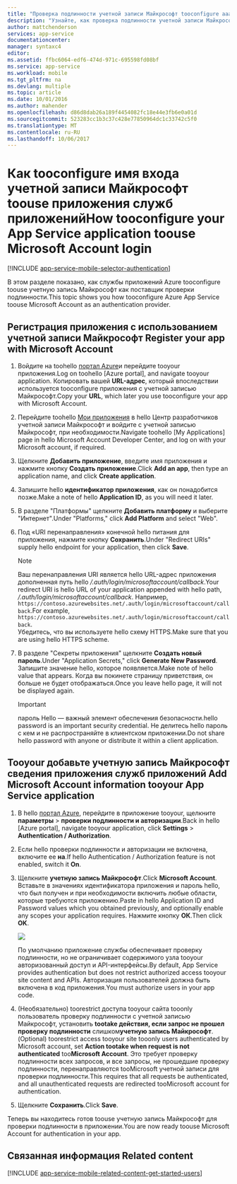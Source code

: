 ```yaml
---
title: "Проверка подлинности учетной записи Майкрософт tooconfigure aaaHow для приложения службы приложений"
description: "Узнайте, как проверка подлинности учетной записи Майкрософт tooconfigure для приложения службы приложений."
author: mattchenderson
services: app-service
documentationcenter: 
manager: syntaxc4
editor: 
ms.assetid: ffbc6064-edf6-474d-971c-695598fd08bf
ms.service: app-service
ms.workload: mobile
ms.tgt_pltfrm: na
ms.devlang: multiple
ms.topic: article
ms.date: 10/01/2016
ms.author: mahender
ms.openlocfilehash: d86d8dab26a189f4454082fc18e44e3fb6e0a01d
ms.sourcegitcommit: 523283cc1b3c37c428e77850964dc1c33742c5f0
ms.translationtype: MT
ms.contentlocale: ru-RU
ms.lasthandoff: 10/06/2017
---
```

# <a name="how-tooconfigure-your-app-service-application-toouse-microsoft-account-login"></a><span data-ttu-id="2f5ad-103">Как tooconfigure имя входа учетной записи Майкрософт toouse приложения служб приложений</span><span class="sxs-lookup"><span data-stu-id="2f5ad-103">How tooconfigure your App Service application toouse Microsoft Account login</span></span>
[!INCLUDE [app-service-mobile-selector-authentication](../../includes/app-service-mobile-selector-authentication.md)]

<span data-ttu-id="2f5ad-104">В этом разделе показано, как службы приложений Azure tooconfigure toouse учетную запись Майкрософт как поставщик проверки подлинности.</span><span class="sxs-lookup"><span data-stu-id="2f5ad-104">This topic shows you how tooconfigure Azure App Service toouse Microsoft Account as an authentication provider.</span></span> 

## <span data-ttu-id="2f5ad-105"><a name="register-microsoft-account"> </a>Регистрация приложения с использованием учетной записи Майкрософт</span><span class="sxs-lookup"><span data-stu-id="2f5ad-105"><a name="register-microsoft-account"> </a>Register your app with Microsoft Account</span></span>
1. <span data-ttu-id="2f5ad-106">Войдите на toohello [портал Azure]и перейдите tooyour приложения.</span><span class="sxs-lookup"><span data-stu-id="2f5ad-106">Log on toohello [Azure portal], and navigate tooyour application.</span></span> <span data-ttu-id="2f5ad-107">Копировать вашей **URL-адрес**, который впоследствии используется tooconfigure приложения с учетной записью Майкрософт.</span><span class="sxs-lookup"><span data-stu-id="2f5ad-107">Copy your **URL**, which later you use tooconfigure your app with Microsoft Account.</span></span>
2. <span data-ttu-id="2f5ad-108">Перейдите toohello [Мои приложения] в hello Центр разработчиков учетной записи Майкрософт и войдите с учетной записью Майкрософт, при необходимости.</span><span class="sxs-lookup"><span data-stu-id="2f5ad-108">Navigate toohello [My Applications] page in hello Microsoft Account Developer Center, and log on with your Microsoft account, if required.</span></span>
3. <span data-ttu-id="2f5ad-109">Щелкните **Добавить приложение**, введите имя приложения и нажмите кнопку **Создать приложение**.</span><span class="sxs-lookup"><span data-stu-id="2f5ad-109">Click **Add an app**, then type an application name, and click **Create application**.</span></span>
4. <span data-ttu-id="2f5ad-110">Запишите hello **идентификатор приложения**, как он понадобится позже.</span><span class="sxs-lookup"><span data-stu-id="2f5ad-110">Make a note of hello **Application ID**, as you will need it later.</span></span> 
5. <span data-ttu-id="2f5ad-111">В разделе "Платформы" щелкните **Добавить платформу** и выберите "Интернет".</span><span class="sxs-lookup"><span data-stu-id="2f5ad-111">Under "Platforms," click **Add Platform** and select "Web".</span></span>
6. <span data-ttu-id="2f5ad-112">Под «URI перенаправления» конечной hello питания для приложения, нажмите кнопку **Сохранить**.</span><span class="sxs-lookup"><span data-stu-id="2f5ad-112">Under "Redirect URIs" supply hello endpoint for your application, then click **Save**.</span></span> 
   
   > [!NOTE]
   > <span data-ttu-id="2f5ad-113">Ваш перенаправления URI является hello URL-адрес приложения дополненная путь hello */.auth/login/microsoftaccount/callback*.</span><span class="sxs-lookup"><span data-stu-id="2f5ad-113">Your redirect URI is hello URL of your application appended with hello path, */.auth/login/microsoftaccount/callback*.</span></span> <span data-ttu-id="2f5ad-114">Например, `https://contoso.azurewebsites.net/.auth/login/microsoftaccount/callback`.</span><span class="sxs-lookup"><span data-stu-id="2f5ad-114">For example, `https://contoso.azurewebsites.net/.auth/login/microsoftaccount/callback`.</span></span>   
   > <span data-ttu-id="2f5ad-115">Убедитесь, что вы используете hello схему HTTPS.</span><span class="sxs-lookup"><span data-stu-id="2f5ad-115">Make sure that you are using hello HTTPS scheme.</span></span>
   
7. <span data-ttu-id="2f5ad-116">В разделе "Секреты приложения" щелкните **Создать новый пароль**.</span><span class="sxs-lookup"><span data-stu-id="2f5ad-116">Under "Application Secrets," click **Generate New Password**.</span></span> <span data-ttu-id="2f5ad-117">Запишите значение hello, которое появляется.</span><span class="sxs-lookup"><span data-stu-id="2f5ad-117">Make note of hello value that appears.</span></span> <span data-ttu-id="2f5ad-118">Когда вы покинете страницу приветствия, он больше не будет отображаться.</span><span class="sxs-lookup"><span data-stu-id="2f5ad-118">Once you leave hello page, it will not be displayed again.</span></span>

    > [!IMPORTANT]
    > <span data-ttu-id="2f5ad-119">пароль Hello — важный элемент обеспечения безопасности.</span><span class="sxs-lookup"><span data-stu-id="2f5ad-119">hello password is an important security credential.</span></span> <span data-ttu-id="2f5ad-120">Не делитесь hello пароль с кем и не распространяйте в клиентском приложении.</span><span class="sxs-lookup"><span data-stu-id="2f5ad-120">Do not share hello password with anyone or distribute it within a client application.</span></span>

## <span data-ttu-id="2f5ad-121"><a name="secrets"></a>Tooyour добавьте учетную запись Майкрософт сведения приложения служб приложений</span><span class="sxs-lookup"><span data-stu-id="2f5ad-121"><a name="secrets"> </a>Add Microsoft Account information tooyour App Service application</span></span>
1. <span data-ttu-id="2f5ad-122">В hello [портал Azure], перейдите в приложение tooyour, щелкните **параметры** > **проверки подлинности и авторизации**.</span><span class="sxs-lookup"><span data-stu-id="2f5ad-122">Back in hello [Azure portal], navigate tooyour application, click **Settings** > **Authentication / Authorization**.</span></span>
2. <span data-ttu-id="2f5ad-123">Если hello проверки подлинности и авторизации не включена, включите ее **на**.</span><span class="sxs-lookup"><span data-stu-id="2f5ad-123">If hello Authentication / Authorization feature is not enabled, switch it **On**.</span></span>
3. <span data-ttu-id="2f5ad-124">Щелкните **учетную запись Майкрософт**.</span><span class="sxs-lookup"><span data-stu-id="2f5ad-124">Click **Microsoft Account**.</span></span> <span data-ttu-id="2f5ad-125">Вставьте в значениях идентификатора приложения и пароль hello, что был получен и при необходимости включить любые области, которые требуются приложению.</span><span class="sxs-lookup"><span data-stu-id="2f5ad-125">Paste in hello Application ID and Password values which you obtained previously, and optionally enable any scopes your application requires.</span></span> <span data-ttu-id="2f5ad-126">Нажмите кнопку **ОК**.</span><span class="sxs-lookup"><span data-stu-id="2f5ad-126">Then click **OK**.</span></span>
   
    ![][1]
   
    <span data-ttu-id="2f5ad-127">По умолчанию приложение службы обеспечивает проверку подлинности, но не ограничивает содержимого узла tooyour авторизованный доступ и API-интерфейсы.</span><span class="sxs-lookup"><span data-stu-id="2f5ad-127">By default, App Service provides authentication but does not restrict authorized access tooyour site content and APIs.</span></span> <span data-ttu-id="2f5ad-128">Авторизация пользователей должна быть включена в код приложения.</span><span class="sxs-lookup"><span data-stu-id="2f5ad-128">You must authorize users in your app code.</span></span>
4. <span data-ttu-id="2f5ad-129">(Необязательно) toorestrict доступа tooyour сайта tooonly пользователь проверку подлинности с учетной записью Майкрософт, установить **tootake действия, если запрос не прошел проверку подлинности** слишком**учетную запись Майкрософт**.</span><span class="sxs-lookup"><span data-stu-id="2f5ad-129">(Optional) toorestrict access tooyour site tooonly users authenticated by Microsoft account, set **Action tootake when request is not authenticated** too**Microsoft Account**.</span></span> <span data-ttu-id="2f5ad-130">Это требует проверку подлинности всех запросов, и все запросы, не прошедшие проверку подлинности, перенаправляются tooMicrosoft учетной записи для проверки подлинности.</span><span class="sxs-lookup"><span data-stu-id="2f5ad-130">This requires that all requests be authenticated, and all unauthenticated requests are redirected tooMicrosoft account for authentication.</span></span>
5. <span data-ttu-id="2f5ad-131">Щелкните **Сохранить**.</span><span class="sxs-lookup"><span data-stu-id="2f5ad-131">Click **Save**.</span></span>

<span data-ttu-id="2f5ad-132">Теперь вы находитесь готов toouse учетную запись Майкрософт для проверки подлинности в приложении.</span><span class="sxs-lookup"><span data-stu-id="2f5ad-132">You are now ready toouse Microsoft Account for authentication in your app.</span></span>

## <span data-ttu-id="2f5ad-133"><a name="related-content"> </a>Связанная информация</span><span class="sxs-lookup"><span data-stu-id="2f5ad-133"><a name="related-content"> </a>Related content</span></span>
[!INCLUDE [app-service-mobile-related-content-get-started-users](../../includes/app-service-mobile-related-content-get-started-users.md)]

<!-- Images. -->

[0]: ./media/app-service-mobile-how-to-configure-microsoft-authentication/app-service-microsoftaccount-redirect.png
[1]: ./media/app-service-mobile-how-to-configure-microsoft-authentication/mobile-app-microsoftaccount-settings.png

<!-- URLs. -->

[Мои приложения]: http://go.microsoft.com/fwlink/p/?LinkId=262039
[портал Azure]: https://portal.azure.com/
